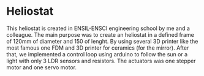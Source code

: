 # Heliostat
This heliostat is created in ENSIL-ENSCI engineering school by me and a colleague. The main purpose was to create an heliostat in a defined frame of 120mm of diameter and 150 of lenght. By using several 3D printer like the most famous one FDM and 3D printer for ceramics (for the mirror). After that, we implemented a control loop using arduino to follow the sun or a light with only 3 LDR sensors and resistors. The actuators was one stepper motor and one servo motor. 
